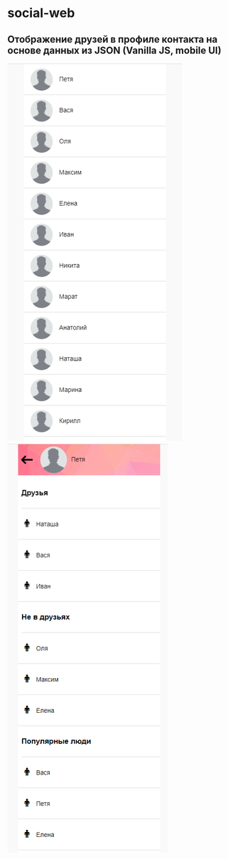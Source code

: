 # social-web

## Отображение друзей в профиле контакта на основе данных из JSON (Vanilla JS, mobile UI)

![Untitled](./readme/contacts.png)
![Untitled](./readme/contact.png)
